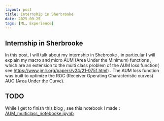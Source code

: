 ```yaml
---
layout: post
title: Internship in Sherbrooke
date: 2025-09-25
tags: [ML, Experience]
---
```


## Internship in Sherbrooke

In this post, I will talk about my internship in Shebrooke , in particular I will explain my macro and micro AUM (Area Under the Minimum) functions , which are an extension to the multi class problem of the AUM loss function( see https://www.jmlr.org/papers/v24/21-0751.html) . The AUM loss function was built to optimize the ROC (Receiver Operating Characteristic curves) AUC (Area Under the Curve). 

## TODO
While I get to finish this blog , see this notebook I made : [AUM_multiclass_notebooke.ipynb](https://github.com/OGuenoun/AUMMulticlass/blob/main/AUM_multiclass_notebook.ipynb)
